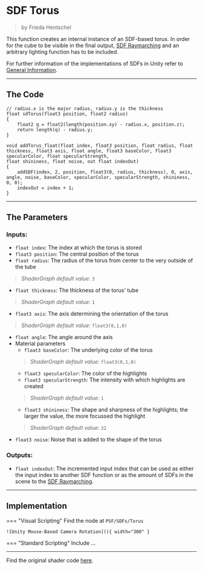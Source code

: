 <div class="container">
    <h1 class="main-heading">SDF Torus</h1>
    <blockquote class="author">by Frieda Hentschel</blockquote>
</div>

This function creates an internal instance of an SDF-based torus. In order for the cube to be visible in the final output, [SDF Raymarching](...) and an arbitrary lighting function has to be included. 

For further information of the implementations of SDFs in Unity refer to [General Information](generalInformation.md).

---

## The Code

``` hlsl
// radius.x is the major radius, radius.y is the thickness
float sdTorus(float3 position, float2 radius)
{
    float2 q = float2(length(position.xy) - radius.x, position.z);
    return length(q) - radius.y;
}

void addTorus_float(float index, float3 position, float radius, float thickness, float3 axis, float angle, float3 baseColor, float3 specularColor, float specularStrength,
float shininess, float noise, out float indexOut)
{
    addSDF(index, 2, position, float3(0, radius, thickness), 0, axis, angle, noise, baseColor, specularColor, specularStrength, shininess, 0, 0);
    indexOut = index + 1;
}
```

---

## The Parameters

### Inputs:
- ```float index```: The index at which the torus is stored 
- ```float3 position```: The central position of the torus
- ```float radius```: The radius of the torus from center to the very outside of the tube
> *ShaderGraph default value*: ```3```
- ```float thickness```: The thickness of the torus' tube
> *ShaderGraph default value*: ```1```
- ```float3 axis```: The axis determining the orientation of the torus
> *ShaderGraph default value*: ```float3(0,1,0)```
- ```float angle```: The angle around the axis 
- Material parameters
    - ```float3 baseColor```: The underlying color of the torus
    > *ShaderGraph default value*: ```float3(0,1,0)```
    - ```float3 specularColor```: The color of the highlights
    - ```float3 specularStrength```: The intensity with which highlights are created
    > *ShaderGraph default value*: ```1```
    - ```float3 shininess```: The shape and sharpness of the highlights; the larger the value, the more focussed the highlight
    > *ShaderGraph default value*: ```32```
- ```float3 noise```: Noise that is added to the shape of the torus


### Outputs:
- ```float indexOut```: The incremented input index that can be used as either the input index to another SDF function or as the amount of SDFs in the scene to the [SDF Raymarching](...).  

---

## Implementation

=== "Visual Scripting"
    Find the node at `PSF/SDFs/Torus`

    ![Unity Mouse-Based Camera Rotation](){ width="300" }

=== "Standard Scripting"
    Include ...

---

Find the original shader code [here](..).